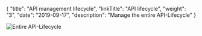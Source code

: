{
    "title": "API management lifecycle",
    "linkTitle": "API lifecycle",
    "weight": "3",
    "date": "2019-09-17",
    "description": "Manage the entire API-Lifecycle"
}

![Entire API-Lifecycle](/Images/overview/api-lifecycle-overview.png)